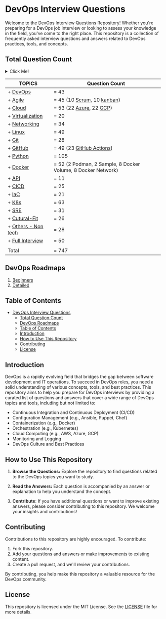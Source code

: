 # DevOps Interview Questions

Welcome to the DevOps Interview Questions Repository! Whether you're preparing for a DevOps job interview or looking to assess your knowledge in the field, you've come to the right place. This repository is a collection of frequently asked interview questions and answers related to DevOps practices, tools, and concepts.

## Total Question Count
<details>
  <summary>Click Me!</summary>

  ```js
      + DevOps            = 43
      + Agile             = 45 (10 Scrum, 10 Kanban)
      + Cloud             = 53 (22 Azure, 22 GCP)
      + Virtualization    = 20
      + Networking        = 34
      + Linux             = 49
      + Git               = 28
      + GitHub            = 49 (23 GitHub Actions)
      + Python            = 105
      + Docker            = 52 (2 Podman, 2 Sample, 8 Docker Volume, 8 Docker Network)
      + API               = 11
      + CICD              = 25
      + IaC               = 21
      + K8s               = 63
      + SRE               = 31
      + Cutural-Fit       = 26
      + Others(non-tech)  = 28
      + Full Interview    = 50
  ------------------------------------------------
        Total:              746
  ```
</details>

| TOPICS                                          | Question Count                                               |
|-------------------------------------------------|--------------------------------------------------------------|
| + [DevOps](./DevOps/README.MD)                  | = 43                                                         |
| + [Agile](./Agile/README.MD)                    | = 45 (10 [Scrum](./Agile/Scrum/README.MD), 10 [kanban](./Agile/Kanban/README.MD))                                   |
| + [Cloud](./Cloud%20Computing/README.MD)        | = 53 (22 [Azure](./Cloud%20Computing/Azure/README.MD), 22 [GCP](./Cloud%20Computing/GCP/README.MD))                                              |
| + [Virtualization](./Virtualization/README.MD)  | = 20                                                         |
| + [Networking](./Networking/README.MD)          | = 34                                                         |
| + [Linux](./Linux/README.MD)                    | = 49                                                         |
| + [Git](./Git/README.MD)                        | = 28                                                         |
| + [GitHub](./GitHub/README.MD)                  | = 49 (23 [GitHub Actions](./GitHub/GitHub%20Actions/README.MD))                                     |
| + [Python](./Python/README.MD)                  | = 105                                                        |
| + [Docker](./Docker/README.MD)                  | = 52 (2 Podman, 2 Sample, 8 Docker Volume, 8 Docker Network) |
| + [API](./API/README.MD)                        | = 11                                                         |
| + [CICD](./CICD/README.MD)                      | = 25                                                         |
| + [IaC](./IaC/README.MD)                        | = 21                                                         |
| + [K8s](./K8s/README.MD)                        | = 63                                                         |
| + [SRE](./SRE/README.MD)                        | = 31                                                         |
| + [Cutural-Fit](./Cultural-Fit/README.MD)       | = 26                                                         |
| + [Others - Non tech](./Others%20(NT)/QTA.md)   | = 28                                                         |
| + [Full Interview](./Full%20Interview/README.MD) | = 50                                                         |
|                                                 |                                                              |
|   Total                                         | = 747                                                        |

## DevOps Roadmaps
1. [Beginners](https://roadmap.sh/devops?r=devops-beginner)
2. [Detailed](https://roadmap.sh/devops)

## Table of Contents

- [DevOps Interview Questions](#devops-interview-questions)
  - [Total Question Count](#total-question-count)
  - [DevOps Roadmaps](#devops-roadmaps)
  - [Table of Contents](#table-of-contents)
  - [Introduction](#introduction)
  - [How to Use This Repository](#how-to-use-this-repository)
  - [Contributing](#contributing)
  - [License](#license)

## Introduction

DevOps is a rapidly evolving field that bridges the gap between software development and IT operations. To succeed in DevOps roles, you need a solid understanding of various concepts, tools, and best practices. This repository aims to help you prepare for DevOps interviews by providing a curated list of questions and answers that cover a wide range of DevOps topics and tools, including but not limited to:

- Continuous Integration and Continuous Deployment (CI/CD)
- Configuration Management (e.g., Ansible, Puppet, Chef)
- Containerization (e.g., Docker)
- Orchestration (e.g., Kubernetes)
- Cloud Computing (e.g., AWS, Azure, GCP)
- Monitoring and Logging
- DevOps Culture and Best Practices

## How to Use This Repository

1. **Browse the Questions:** Explore the repository to find questions related to the DevOps topics you want to study.

2. **Read the Answers:** Each question is accompanied by an answer or explanation to help you understand the concept.

3. **Contribute:** If you have additional questions or want to improve existing answers, please consider contributing to this repository. We welcome your insights and contributions!

## Contributing

Contributions to this repository are highly encouraged. To contribute:

1. Fork this repository.
2. Add your questions and answers or make improvements to existing content.
3. Create a pull request, and we'll review your contributions.

By contributing, you help make this repository a valuable resource for the DevOps community.

## License

This repository is licensed under the MIT License. See the [LICENSE](LICENSE) file for more details.
